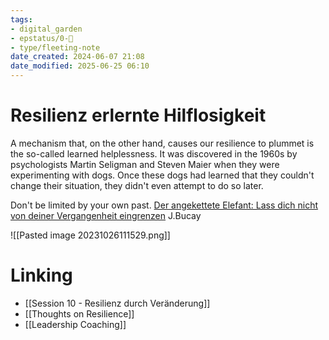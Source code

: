 ```yaml
---
tags: 
- digital_garden
- epstatus/0-🌰
- type/fleeting-note
date_created: 2024-06-07 21:08
date_modified: 2025-06-25 06:10
---
```

# Resilienz erlernte Hilflosigkeit

A mechanism that, on the other hand, causes our resilience to plummet is the so-called learned helplessness. It was discovered in the 1960s by psychologists Martin Seligman and Steven Maier when they were experimenting with dogs. Once these dogs had learned that they couldn't change their situation, they didn't even attempt to do so later.

Don't be limited by your own past. [Der angekettete Elefant: Lass dich nicht von deiner Vergangenheit eingrenzen](https://www.achtsam-engagiert.de/elefant/) J.Bucay

![[Pasted image 20231026111529.png]]

# Linking

+ [[Session 10 - Resilienz durch Veränderung]]
+ [[Thoughts on Resilience]]
+ [[Leadership Coaching]]

